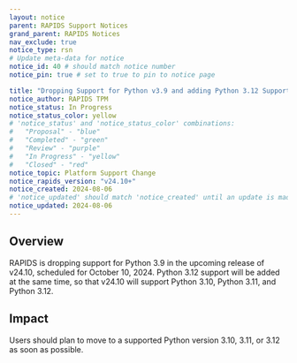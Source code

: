 ```yaml
---
layout: notice
parent: RAPIDS Support Notices
grand_parent: RAPIDS Notices
nav_exclude: true
notice_type: rsn
# Update meta-data for notice
notice_id: 40 # should match notice number
notice_pin: true # set to true to pin to notice page

title: "Dropping Support for Python v3.9 and adding Python 3.12 Support in v24.10"
notice_author: RAPIDS TPM
notice_status: In Progress
notice_status_color: yellow
# 'notice_status' and 'notice_status_color' combinations:
#   "Proposal" - "blue"
#   "Completed" - "green"
#   "Review" - "purple"
#   "In Progress" - "yellow"
#   "Closed" - "red"
notice_topic: Platform Support Change
notice_rapids_version: "v24.10+"
notice_created: 2024-08-06
# 'notice_updated' should match 'notice_created' until an update is made
notice_updated: 2024-08-06
---
```


## Overview

RAPIDS is dropping support for Python 3.9 in the upcoming release of v24.10, scheduled for October 10, 2024.  Python 3.12 support will be added at the same time, so that v24.10 will support Python 3.10, Python 3.11, and Python 3.12.


## Impact

Users should plan to move to a supported Python version 3.10, 3.11, or 3.12 as soon as possible.
